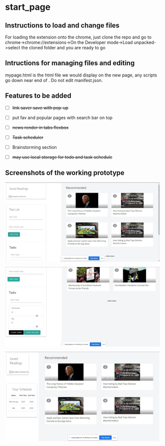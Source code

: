 # start_page
## Instructions to load and change files
For loading the extension onto the chrome, just clone the repo and go to chrome->chrome://extensions->On the Developer mode->Load unpacked->select the cloned folder and you are ready to go

## Intructions for managing files and editing
mypage.html is the html file we would display on the new page, any scripts go down near end of </body>. Do not edit manifest.json.

## Features to be added 
- [ ] <s>link saver save with pop-up</s>
- [ ] put fav and popular pages with search bar on top
- [ ] <s>news render in tabs flexbox </s>
- [ ] <s>Task scheduler</s>
- [ ] Brainstorming section

- [ ] <s>may use local storage for todo and task schedule</s>


## Screenshots of the working prototype
![alt text](https://github.com/abhi-824/start_page/blob/master/start_page.JPG?raw=true)

![alt text](https://github.com/abhi-824/start_page/blob/master/start_page2.JPG?raw=true)

![alt text](https://github.com/abhi-824/start_page/blob/master/start_day.JPG?raw=true)
